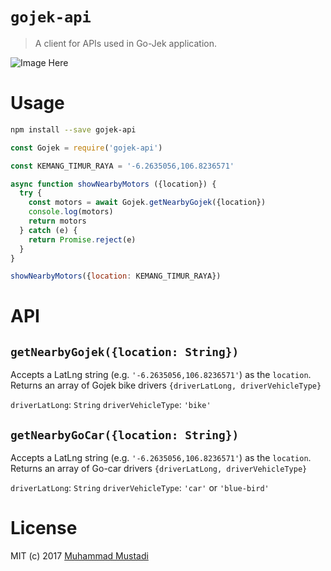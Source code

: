 # `gojek-api`

> A client for APIs used in Go-Jek application.

![Image Here]()

# Usage

```sh
npm install --save gojek-api
```

```js
const Gojek = require('gojek-api')

const KEMANG_TIMUR_RAYA = '-6.2635056,106.8236571'

async function showNearbyMotors ({location}) {
  try {
    const motors = await Gojek.getNearbyGojek({location})
    console.log(motors)
    return motors
  } catch (e) {
    return Promise.reject(e)
  }
}

showNearbyMotors({location: KEMANG_TIMUR_RAYA})
```

# API

## `getNearbyGojek({location: String})`

Accepts a LatLng string (e.g. `'-6.2635056,106.8236571'`) as the `location`. Returns an array of Gojek bike drivers `{driverLatLong, driverVehicleType}`

`driverLatLong`: `String`
`driverVehicleType`: `'bike'`

## `getNearbyGoCar({location: String})`

Accepts a LatLng string (e.g. `'-6.2635056,106.8236571'`) as the `location`. Returns an array of Go-car drivers `{driverLatLong, driverVehicleType}`

`driverLatLong`: `String`
`driverVehicleType`: `'car'` or `'blue-bird'`

# License

MIT (c) 2017 [Muhammad Mustadi](https://github.com/mathdroid)
